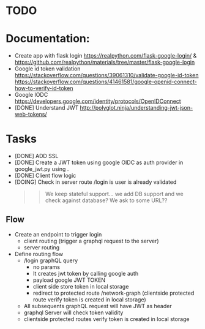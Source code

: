 # TODO

# Documentation:

- Create app with flask login https://realpython.com/flask-google-login/ & https://github.com/realpython/materials/tree/master/flask-google-login
- Google id token validation https://stackoverflow.com/questions/39061310/validate-google-id-token https://stackoverflow.com/questions/41461581/google-openid-connect-how-to-verify-id-token
- Google IODC https://developers.google.com/identity/protocols/OpenIDConnect
- [DONE] Understand JWT http://polyglot.ninja/understanding-jwt-json-web-tokens/

# Tasks

- [DONE] ADD SSL
- [DONE] Create a JWT token using google OIDC as auth provider in google_jwt.py using .
- [DONE] Client flow logic
- [DOING] Check in server route /login is user is already validated
  > > We keep stateful support...
  > > we add DB support and we check against database?
  > > We ask to some URL??

## Flow

- Create an endpoint to trigger login
  - client routing (trigger a graphql request to the server)
  - server routing
- Define routing flow
  - /login graphQL query
    - no params
    - It creates jwt token by calling google auth
    - payload google JWT TOKEN
    - client side store token in local storage
    - redirect to protected route /network-graph (clientside protected route verify token is created in local storage)
  - All subsequents graphQL request will have JWT as header
  - graphql Server will check token validity
  - clientside protected routes verify token is created in local storage
